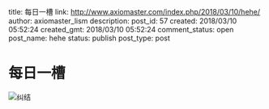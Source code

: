 title: 每日一槽
link: http://www.axiomaster.com/index.php/2018/03/10/hehe/
author: axiomaster_lism
description: 
post_id: 57
created: 2018/03/10 05:52:24
created_gmt: 2018/03/10 05:52:24
comment_status: open
post_name: hehe
status: publish
post_type: post

# 每日一槽

![纠结](/wp-content/uploads/2018/03/seattle.jpeg)